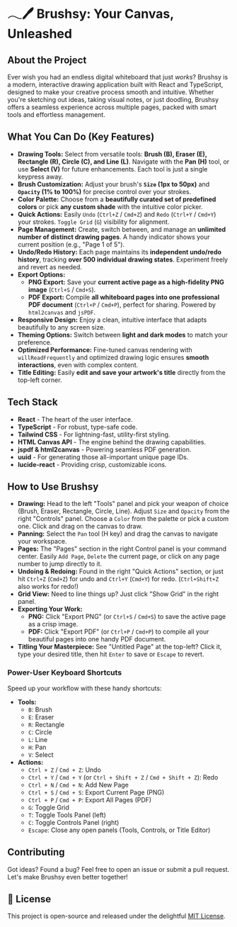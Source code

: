 # 𓂃🖊 Brushsy: Your Canvas, Unleashed

## About the Project
Ever wish you had an endless digital whiteboard that just *works*? Brushsy is a modern, interactive drawing application built with React and TypeScript, designed to make your creative process smooth and intuitive. Whether you're sketching out ideas, taking visual notes, or just doodling, Brushsy offers a seamless experience across multiple pages, packed with smart tools and effortless management.

## What You Can Do (Key Features)

* **Drawing Tools:** Select from versatile tools: **Brush (B), Eraser (E), Rectangle (R), Circle (C), and Line (L)**. Navigate with the **Pan (H)** tool, or use **Select (V)** for future enhancements. Each tool is just a single keypress away.
* **Brush Customization:** Adjust your brush's **`Size` (1px to 50px)** and **`Opacity` (1% to 100%)** for precise control over your strokes.
* **Color Palette:** Choose from a **beautifully curated set of predefined colors** or pick **any custom shade** with the intuitive color picker.
* **Quick Actions:** Easily `Undo` (`Ctrl+Z` / `Cmd+Z`) and `Redo` (`Ctrl+Y` / `Cmd+Y`) your strokes. `Toggle Grid` (`G`) visibility for alignment.
* **Page Management:** Create, switch between, and manage an **unlimited number of distinct drawing pages**. A handy indicator shows your current position (e.g., "Page 1 of 5").
* **Undo/Redo History:** Each page maintains its **independent undo/redo history**, tracking **over 500 individual drawing states**. Experiment freely and revert as needed.
* **Export Options:**
    * **PNG Export:** Save your **current active page as a high-fidelity PNG image** (`Ctrl+S` / `Cmd+S`).
    * **PDF Export:** Compile **all whiteboard pages into one professional PDF document** (`Ctrl+P` / `Cmd+P`), perfect for sharing. Powered by `html2canvas` and `jsPDF`.
* **Responsive Design:** Enjoy a clean, intuitive interface that adapts beautifully to any screen size.
* **Theming Options:** Switch between **light and dark modes** to match your preference.
* **Optimized Performance:** Fine-tuned canvas rendering with `willReadFrequently` and optimized drawing logic ensures **smooth interactions**, even with complex content.
* **Title Editing:** Easily **edit and save your artwork's title** directly from the top-left corner.

## Tech Stack

* **React** - The heart of the user interface.
* **TypeScript** - For robust, type-safe code.
* **Tailwind CSS** - For lightning-fast, utility-first styling.
* **HTML Canvas API** - The engine behind the drawing capabilities.
* **jspdf & html2canvas** - Powering seamless PDF generation.
* **uuid** - For generating those all-important unique page IDs.
* **lucide-react** - Providing crisp, customizable icons.


## How to Use Brushsy

* **Drawing:** Head to the left "Tools" panel and pick your weapon of choice (Brush, Eraser, Rectangle, Circle, Line). Adjust `Size` and `Opacity` from the right "Controls" panel. Choose a `Color` from the palette or pick a custom one. Click and drag on the canvas to draw.
* **Panning:** Select the `Pan` tool (H key) and drag the canvas to navigate your workspace.
* **Pages:** The "Pages" section in the right Control panel is your command center. Easily `Add Page`, `Delete` the current page, or click on any page number to jump directly to it.
* **Undoing & Redoing:** Found in the right "Quick Actions" section, or just hit `Ctrl+Z` (`Cmd+Z`) for undo and `Ctrl+Y` (`Cmd+Y`) for redo. (`Ctrl+Shift+Z` also works for redo!)
* **Grid View:** Need to line things up? Just click "Show Grid" in the right panel.
* **Exporting Your Work:**
    * **PNG:** Click "Export PNG" (or `Ctrl+S` / `Cmd+S`) to save the active page as a crisp image.
    * **PDF:** Click "Export PDF" (or `Ctrl+P` / `Cmd+P`) to compile all your beautiful pages into one handy PDF document.
* **Titling Your Masterpiece:** See "Untitled Page" at the top-left? Click it, type your desired title, then hit `Enter` to save or `Escape` to revert.


### Power-User Keyboard Shortcuts

Speed up your workflow with these handy shortcuts:

* **Tools:**
    * `B`: Brush
    * `E`: Eraser
    * `R`: Rectangle
    * `C`: Circle
    * `L`: Line
    * `H`: Pan
    * `V`: Select
* **Actions:**
    * `Ctrl + Z` / `Cmd + Z`: Undo
    * `Ctrl + Y` / `Cmd + Y` (or `Ctrl + Shift + Z` / `Cmd + Shift + Z`): Redo
    * `Ctrl + N` / `Cmd + N`: Add New Page
    * `Ctrl + S` / `Cmd + S`: Export Current Page (PNG)
    * `Ctrl + P` / `Cmd + P`: Export All Pages (PDF)
    * `G`: Toggle Grid
    * `T`: Toggle Tools Panel (left)
    * `C`: Toggle Controls Panel (right)
    * `Escape`: Close any open panels (Tools, Controls, or Title Editor)

## Contributing

Got ideas? Found a bug? Feel free to open an issue or submit a pull request. Let's make Brushsy even better together!

## 📄 License

This project is open-source and released under the delightful [MIT License](LICENSE).